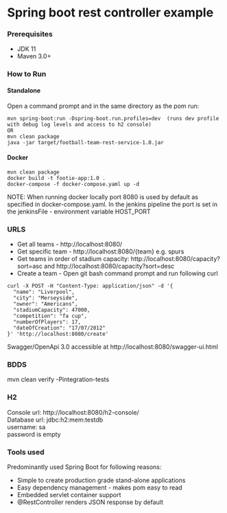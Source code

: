 # Spring boot rest controller example

### Prerequisites

* JDK 11
* Maven 3.0+

### How to Run

#### Standalone
Open a command prompt and in the same directory as the pom run:
```
mvn spring-boot:run -Dspring-boot.run.profiles=dev  (runs dev profile with debug log levels and access to h2 console)
OR
mvn clean package 
java -jar target/football-team-rest-service-1.0.jar
```

#### Docker
```
mvn clean package
docker build -t footie-app:1.0 .
docker-compose -f docker-compose.yaml up -d
```

NOTE: When running docker locally port 8080 is used by default as specified in docker-compose.yaml.  In the jenkins pipeline the port is set in the jenkinsFile - environment variable HOST_PORT

### URLS

* Get all teams - http://localhost:8080/
* Get specific team - http://localhost:8080/{team} e.g. spurs
* Get teams in order of stadium capacity: http://localhost:8080/capacity?sort=asc and http://localhost:8080/capacity?sort=desc
* Create a team - Open git bash command prompt and run following curl
```
curl -X POST -H "Content-Type: application/json" -d '{
  "name": "Liverpool",
  "city": "Merseyside",
  "owner": "Americans",
  "stadiumCapacity": 47000,
  "competition": "fa cup",
  "numberOfPlayers": 17,
  "dateOfCreation": "17/07/2012"
}' 'http://localhost:8080/create'
```

Swagger/OpenApi 3.0 accessible at http://localhost:8080/swagger-ui.html

### BDDS

mvn clean verify -Pintegration-tests

### H2
Console url: http://localhost:8080/h2-console/  
Database url: jdbc:h2:mem:testdb  
username: sa  
password is empty  

### Tools used
Predominantly used Spring Boot for following reasons:
* Simple to create production grade stand-alone applications
* Easy dependency management - makes pom easy to read
* Embedded servlet container support
* @RestController renders JSON response by default

